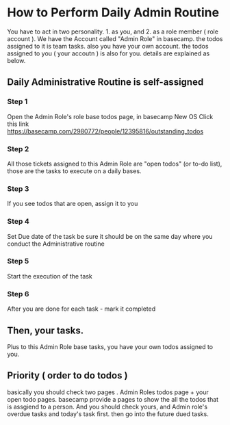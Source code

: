 # How to Perform Daily Admin Routine
You have to act in two personality. 1. as you, and 2. as a role member ( role account ).
We have the Account called "Admin Role" in basecamp. the todos assigned to it is team tasks. 
also you have your own account. the todos assigned to you ( your accoutn ) is also for you.
details are explained as below. 

## Daily Administrative Routine is self-assigned

### Step 1 
Open the Admin Role's role base todos page, in basecamp New OS
Click this link 
https://basecamp.com/2980772/people/12395816/outstanding_todos

### Step 2
All those tickets assigned to this Admin Role are "open todos" (or to-do list), those are the tasks to execute on a daily bases. 

### Step 3
If you see todos that are open, assign it to you

### Step 4
Set Due date of the task be sure it should be on the same day where you conduct the Administrative routine

### Step 5
Start the execution of the task

### Step 6
After you are done for each task - mark it completed

## Then, your tasks.
Plus to this Admin Role base tasks, you have your own todos assigned to you.

## Priority ( order to do todos ) 
basically you should check two pages . 
Admin Roles todos page + your open todo pages. basecamp provide a pages to show the all the todos that is assgiend to a person. 
And you should check yours, and Admin role's overdue tasks and today's task first. then go into the future dued tasks. 


